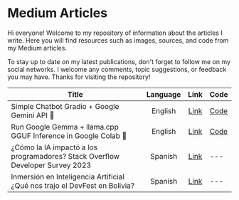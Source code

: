 # Medium Articles

Hi everyone! Welcome to my repository of information about the articles I write. Here you will find resources such as images, sources, and code from my Medium articles.

To stay up to date on my latest publications, don't forget to follow me on my social networks. I welcome any comments, topic suggestions, or feedback you may have. Thanks for visiting the repository!


| Title                                                                            | Language |                                                                     Link                                                                     | Code                                                                           |
| -------------------------------------------------------------------------------- | :------: | :-------------------------------------------------------------------------------------------------------------------------------------------: | ------------------------------------------------------------------------------ |
| Simple Chatbot Gradio + Google Gemini API 🚀                                     | English |                                                               [Link](https://medium.com/latinxinai/simple-chatbot-gradio-google-gemini-api-4ce02fbaf09f)                                                               |[Code](https://github.com/AleNunezArroyo/Medium/blob/main/code/MediumT4.ipynb)                                                                           |
| Run Google Gemma + llama.cpp GGUF Inference in Google Colab 🦙                   | English |               [Link](https://medium.com/@AleNunezArroyo/run-google-gemma-llama-cpp-gguf-inference-in-google-colab-ecb1c03bc440)               | [Code](https://github.com/AleNunezArroyo/Medium/blob/main/code/MediumT3.ipynb) |
| ¿Cómo la IA impactó a los programadores? Stack Overflow Developer Survey 2023 | Spanish | [Link](https://medium.com/@AleNunezArroyo/c%C3%B3mo-la-ia-impact%C3%B3-a-los-programadores-stack-overflow-developer-survey-2023-0d495c2cc41c) | ---                                                                            |
| Inmersión en Inteligencia Artificial ¿Qué nos trajo el DevFest en Bolivia?    | Spanish |  [Link](https://medium.com/@AleNunezArroyo/inmersi%C3%B3n-en-inteligencia-artificial-qu%C3%A9-nos-trajo-el-devfest-en-bolivia-b83dff93dfb6)  | ---                                                                            |
